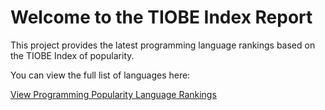 # Welcome to the TIOBE Index Report

This project provides the latest programming language rankings based on the TIOBE Index of popularity.

You can view the full list of languages here:

[View Programming Popularity Language Rankings](tiobe_index.md)
